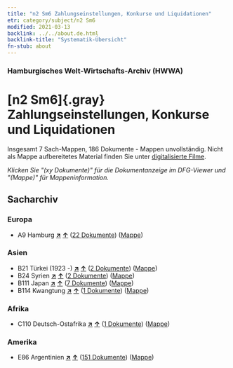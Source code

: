 ```yaml
---
title: "n2 Sm6 Zahlungseinstellungen, Konkurse und Liquidationen"
etr: category/subject/n2 Sm6
modified: 2021-03-13
backlink: ../../about.de.html
backlink-title: "Systematik-Übersicht"
fn-stub: about
---
```


### Hamburgisches Welt-Wirtschafts-Archiv (HWWA)
# [n2 Sm6]{.gray}&#8201; Zahlungseinstellungen, Konkurse und Liquidationen&#160; 




Insgesamt 7 Sach-Mappen, 186 Dokumente - Mappen unvollständig.
Nicht als Mappe aufbereitetes Material finden Sie unter [digitalisierte Filme](/film/h1_sh).

_Klicken Sie "(xy Dokumente)" für die Dokumentanzeige im DFG-Viewer und "(Mappe)" für Mappeninformation._

## Sacharchiv




### Europa

- A9 Hamburg [**&nearr;**](../../../geo/i/140905/about.de.html "Hamburg (alle Mappen)") [**&uarr;**](../../../geo/about.de.html#A9 "Ländersystematik") (<a href="https://pm20.zbw.eu/dfgview/sh/140905,144978" title="über: Hamburg : Zahlungseinstellungen, Konkurse und Liquidationen" target="_blank">22 Dokumente</a>) ([Mappe](http://purl.org/pressemappe20/folder/sh/140905,144978))

### Asien

- B21 Türkei (1923 -) [**&nearr;**](../../../geo/i/141111/about.de.html "Türkei (1923 -) (alle Mappen)") [**&uarr;**](../../../geo/about.de.html#B21 "Ländersystematik") (<a href="https://pm20.zbw.eu/dfgview/sh/141111,144978" title="über: Türkei (1923 -) : Zahlungseinstellungen, Konkurse und Liquidationen" target="_blank">2 Dokumente</a>) ([Mappe](http://purl.org/pressemappe20/folder/sh/141111,144978))
- B24 Syrien [**&nearr;**](../../../geo/i/141114/about.de.html "Syrien (alle Mappen)") [**&uarr;**](../../../geo/about.de.html#B24 "Ländersystematik") (<a href="https://pm20.zbw.eu/dfgview/sh/141114,144978" title="über: Syrien : Zahlungseinstellungen, Konkurse und Liquidationen" target="_blank">2 Dokumente</a>) ([Mappe](http://purl.org/pressemappe20/folder/sh/141114,144978))
- B111 Japan [**&nearr;**](../../../geo/i/141272/about.de.html "Japan (alle Mappen)") [**&uarr;**](../../../geo/about.de.html#B111 "Ländersystematik") (<a href="https://pm20.zbw.eu/dfgview/sh/141272,144978" title="über: Japan : Zahlungseinstellungen, Konkurse und Liquidationen" target="_blank">7 Dokumente</a>) ([Mappe](http://purl.org/pressemappe20/folder/sh/141272,144978))
- B114 Kwangtung [**&nearr;**](../../../geo/i/141275/about.de.html "Kwangtung (alle Mappen)") [**&uarr;**](../../../geo/about.de.html#B114 "Ländersystematik") (<a href="https://pm20.zbw.eu/dfgview/sh/141275,144978" title="über: Kwangtung : Zahlungseinstellungen, Konkurse und Liquidationen" target="_blank">1 Dokumente</a>) ([Mappe](http://purl.org/pressemappe20/folder/sh/141275,144978))

### Afrika

- C110 Deutsch-Ostafrika [**&nearr;**](../../../geo/i/141471/about.de.html "Deutsch-Ostafrika (alle Mappen)") [**&uarr;**](../../../geo/about.de.html#C110 "Ländersystematik") (<a href="https://pm20.zbw.eu/dfgview/sh/141471,144978" title="über: Deutsch-Ostafrika : Zahlungseinstellungen, Konkurse und Liquidationen" target="_blank">1 Dokumente</a>) ([Mappe](http://purl.org/pressemappe20/folder/sh/141471,144978))

### Amerika

- E86 Argentinien [**&nearr;**](../../../geo/i/141692/about.de.html "Argentinien (alle Mappen)") [**&uarr;**](../../../geo/about.de.html#E86 "Ländersystematik") (<a href="https://pm20.zbw.eu/dfgview/sh/141692,144978" title="über: Argentinien : Zahlungseinstellungen, Konkurse und Liquidationen" target="_blank">151 Dokumente</a>) ([Mappe](http://purl.org/pressemappe20/folder/sh/141692,144978))


